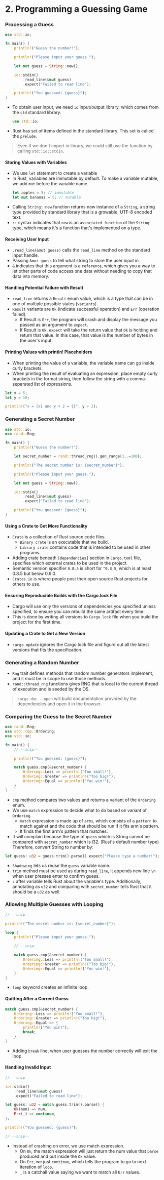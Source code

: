 # 2. Programming a Guessing Game

### Processing a Guess

```rust
use std::io;

fn main() {
    println!("Guess the number!");

    println!("Please input your guess.");

    let mut guess = String::new();

    io::stdin()
        .read_line(&mut guess)
        .expect("Failed to read line");

    println!("You guessed: {guess}");
}
```

- To obtain user input, we need `io` input/output library, which comes from the `std` standard library:
  ```rust
  use std::io;
  ```
- Rust has set of items defined in the standard library. This set is called the `prelude`.

> Even if we don't import io library, we could still use the function by calling `std::io::stdin`.

#### Storing Values with Variables

- We use `let` statement to create a variable
- In Rust, variables are immutable by default. To make a variable mutable, we add `mut` before the variable name.
  ```rust
  let apples = 5; // immutable
  let mut bananas = 5; // mutable
  ```
- Calling `String::new` function returns new instance of a `String`, a string type provided by standard library that is a growable, UTF-8 encoded text.
- `::` syntax indicates that `new` is an `associated function` of the `String` type, which means it's a function that's implemented on a type.

#### Receiving User Input

- `.read_line(&mut guess)` calls the `read_line` method on the standard input handle.
- Passing `&mut guess` to tell what string to store the user input in.
- `&` indicates that this argument is a `reference`, which gives you a way to let other parts of code access one data without needing to copy that data into memory.

#### Handling Potential Failure with Result

- `read_line` returns a `Result` enum value, which is a type that can be in one of multiple possible states (`variants`).
- `Result` variants are `Ok` (indicate successful operation) and `Err` (operation failed).
  - If Result is `Err`, the program will crash and display the message you passed as an argument to `expect`.
  - If Result is `Ok`, `expect` will take the return value that `Ok` is holding and return that value. In this case, that value is the number of bytes in the user's input.

#### Printing Values with println! Placeholders

- When printing the value of a variable, the variable name can go inside curly brackets.
- When printing the result of evaluating an expression, place empty curly brackets in the format string, then follow the string with a comma-separated list of expressions.

```rust
let x = 5;
let y = 10;

println!("x = {x} and y + 2 = {}", y + 2);
```

### Generating a Secret Number

```rust
use std::io;
use rand::Rng;

fn main() {
    println!("Guess the number!");

    let secret_number = rand::thread_rng().gen_range(1..=100);

    println!("The secret number is: {secret_number}");

    println!("Please input your guess.");

    let mut guess = String::new();

    io::stdin()
        .read_line(&mut guess)
        .expect("Failed to read line");

    println!("You guessed: {guess}");
}
```

#### Using a Crate to Get More Functionality

- `Crate` is a collection of Rust source code files.
  - `Binary crate` is an executable that we build.
  - `Library crate` contains code that is intended to be used in other programs.
- Adding crate beneath `[dependencies]` section in `Cargo.toml` file, specifies which external crates to be used in the project.
- Semantic version specifier `0.8.5` is short for `^0.8.5`, which is at least 0.8.5 but below 0.9.0.
- `Crates.io` is where people post their open source Rust projects for others to use.

#### Ensuring Reproducible Builds with the Cargo.lock File

- Cargo will use only the versions of dependencies you specified unless specified, to ensure you can rebuild the same artifact every time.
- This is done by writing all versions to `Cargo.lock` file when you build the project for the first time.

#### Updating a Crate to Get a New Version

- `cargo update` ignores the Cargo.lock file and figure out all the latest versions that fits the specification.

### Generating a Random Number

- `Rng` trait defines methods that random number generators implement, and it must be in scope to use those methods.
- `rand::thread_rng` functions gives RNG that is local to the current thread of execution and is seeded by the OS.

> `cargo doc --open` will build documentation provided by the dependencies and open it in the browser.

### Comparing the Guess to the Secret Number

```rust
use rand::Rng;
use std::cmp::Ordering;
use std::io;

fn main() {
    // --snip--

    println!("You guessed: {guess}");

    match guess.cmp(&secret_number) {
        Ordering::Less => println!("Too small!"),
        Ordering::Greater => println!("Too big!"),
        Ordering::Equal => println!("You win!"),
    }
}
```

- `cmp` method compares two values and returns a variant of the `Ordering` enum.
- We use `match` expression to decide what to do based on variant of `Ordering`.
  - `match` expression is made up of `arms`, which consists of a `pattern` to match against and the code that should be run if it fits arm's pattern.
  - It finds the first arm's pattern that matches.
- It will complain because the type of `guess` which is String cannot be compared with `secret_number` which is i32. (Rust's default number type) Therefore, convert String to number by:

```rust
let guess: u32 = guess.trim().parse().expect("Please type a number!");
```

- `Shadowing` lets us reuse the `guess` variable name.
- `trim` method must be used as during `read_line`, it appends new line `\n` when user presses enter to confirm guess.
- `:` after variable tells Rust about the variable's type. Additionally, annotating as `u32` and comparing with `secret_number` tells Rust that it should be a `u32` as well.

### Allowing Multiple Guesses with Looping

```rust
// --snip--

println!("The secret number is: {secret_number}");

loop {
    println!("Please input your guess.");

    // --snip--

    match guess.cmp(&secret_number) {
        Ordering::Less => println!("Too small!"),
        Ordering::Greater => println!("Too big!"),
        Ordering::Equal => println!("You win!"),
    }
}
```

- `loop` keyword creates an infinite loop.

#### Quitting After a Correct Guess

```rust
match guess.cmp(&secret_number) {
    Ordering::Less => println!("Too small!"),
    Ordering::Greater => println!("Too big!"),
    Ordering::Equal => {
        println!("You win!");
        break;
    }
}
```

- Adding `break` line, when user guesses the number correctly will exit the loop.

#### Handling Invalid Input

```rust
// --snip--

io::stdin()
    .read_line(&mut guess)
    .expect("Failed to read line");

let guess: u32 = match guess.trim().parse() {
    Ok(num) => num,
    Err(_) => continue,
};

println!("You guessed: {guess}");

// --snip--
```

- Instead of crashing on error, we use match expression.
  - On `Ok`, the match expression will just return the num value that `parse` produced and put inside the `Ok` value.
  - On `Err`, we just `continue`, which tells the program to go to next iteration of `loop`.
  - `_` is a catchall value saying we want to match all `Err` values.
